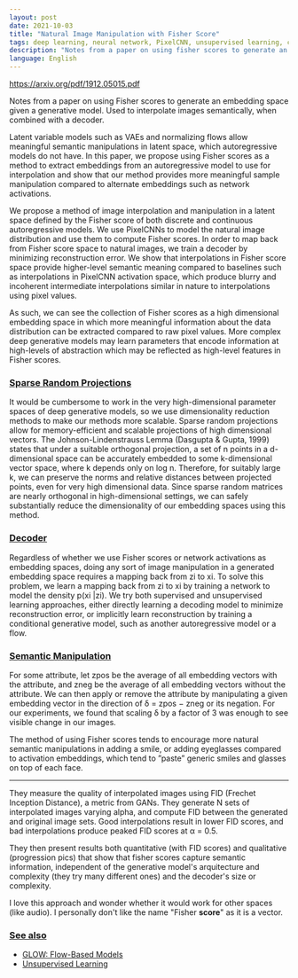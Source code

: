 ```yaml
---
layout: post
date: 2021-10-03
title: "Natural Image Manipulation with Fisher Score"
tags: deep learning, neural network, PixelCNN, unsupervised learning, convolutional neural networks, paper, autoregressive
description: "Notes from a paper on using fisher scores to generate an embedding space given a generative model. Used to interpolate images semantically."
language: English
---
```


<https://arxiv.org/pdf/1912.05015.pdf>

Notes from a paper on using Fisher scores to generate an embedding space given a generative model. Used to interpolate images semantically, when combined with a decoder.

Latent variable models such as VAEs and normalizing flows allow meaningful semantic manipulations in latent space, which autoregressive models do
not have. In this paper, we propose using Fisher scores as a method to extract
embeddings from an autoregressive model to use for interpolation and show that
our method provides more meaningful sample manipulation compared to alternate
embeddings such as network activations.

We propose a method of image interpolation and manipulation in a latent space defined
by the Fisher score of both discrete and continuous autoregressive models. We use PixelCNNs
to model the natural image distribution and use them to compute Fisher scores. In order to map
back from Fisher score space to natural images, we train a decoder by minimizing reconstruction
error. We show that interpolations in Fisher score space provide higher-level semantic meaning
compared to baselines such as interpolations in PixelCNN activation space, which produce blurry
and incoherent intermediate interpolations similar in nature to interpolations using pixel values.

As such, we can see the collection of Fisher scores as a high dimensional embedding space in which
more meaningful information about the data distribution can be extracted compared to raw pixel
values. More complex deep generative models may learn parameters that encode information at
high-levels of abstraction which may be reflected as high-level features in Fisher scores.

### [Sparse Random Projections](#sparse-random-projections)
It would be cumbersome to work in the very high-dimensional parameter spaces of deep generative
models, so we use dimensionality reduction methods to make our methods more scalable. Sparse
random projections allow for memory-efficient and scalable projections of high dimensional vectors. The Johnson-Lindenstrauss Lemma (Dasgupta & Gupta, 1999) states that under a suitable
orthogonal projection, a set of n points in a d-dimensional space can be accurately embedded to
some k-dimensional vector space, where k depends only on log n. Therefore, for suitably large k,
we can preserve the norms and relative distances between projected points, even for very high dimensional data. Since sparse random matrices are nearly orthogonal in high-dimensional settings,
we can safely substantially reduce the dimensionality of our embedding spaces using this method.

### [Decoder](#decoder)
Regardless of whether we use Fisher scores or network activations as embedding spaces, doing any sort of image manipulation in a generated embedding space requires a mapping back from zi to xi. To solve this problem, we learn a mapping back from zi to xi by training a network to model the density p(xi |zi). We try both supervised and unsupervised learning approaches, either directly learning a decoding model to minimize reconstruction error, or implicitly learn reconstruction by
training a conditional generative model, such as another autoregressive model or a flow.

### [Semantic Manipulation](#semantic-manipulation)
For some attribute, let zpos be the average of all embedding
vectors with the attribute, and zneg be the average of all embedding vectors without the attribute. We
can then apply or remove the attribute by manipulating a given embedding vector in the direction
of δ = zpos − zneg or its negation. For our experiments, we found that scaling δ by a factor of 3
was enough to see visible change in our images. 

The method of using Fisher scores tends to encourage more natural semantic manipulations in adding a smile, or
adding eyeglasses compared to activation embeddings, which tend to ”paste” generic smiles and glasses on top of each face.

---

They measure the quality of interpolated images using FID (Frechet Inception Distance), a metric from GANs. They generate N sets of interpolated images varying alpha, and compute FID between the generated and original image sets. Good interpolations result in lower FID scores, and bad interpolations produce peaked FID scores at α = 0.5.

They then present results both quantitative (with FID scores) and qualitative (progression pics) that show that fisher scores capture semantic information, independent of the generative model's arquitecture and complexity (they try many different ones) and the decoder's size or complexity.

I love this approach and wonder whether it would work for other spaces (like audio). I personally don't like the name "Fisher **score**" as it is a vector.

### [See also](#see-also)

- [GLOW: Flow-Based Models](/wiki/flow-based-models-glow)
- [Unsupervised Learning](/wiki/unsupervised-learning-berkeley)